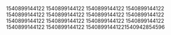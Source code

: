1540899144122
1540899144122
1540899144122
1540899144122
1540899144122
1540899144122
1540899144122
1540899144122
1540899144122
1540899144122
1540899144122
1540899144122
1540899144122
1540899144122
15408991441221540942854596